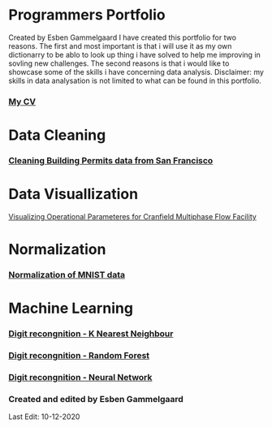 # Programmers Portfolio
Created by Esben Gammelgaard
I have created this portfolio for two reasons. The first and most important is that i will use it as my own dictionarry to be ablo to look up thing i have solved to help me improving in sovling new challenges. The second reasons is that i would like to showcase some of the skills i have concerning data analysis. Disclaimer: my skills in data analysation is not limited to what can be found in this portfolio. 

### [My CV](https://github.com/EsbenGammelgaard/CV/blob/main/EG_CV_DK.pdf)

# Data Cleaning

### [Cleaning Building Permits data from San Francisco](https://github.com/EsbenGammelgaard/Cleaning-SanFran-Building-Permits)


# Data Visuallization 
[Visualizing Operational Parameteres for Cranfield Multiphase Flow Facility](https://github.com/EsbenGammelgaard/Cranfield/blob/main)

# Normalization

### [Normalization of MNIST data](https://github.com/EsbenGammelgaard/Normalization)


# Machine Learning

### [Digit recongnition - K Nearest Neighbour](https://github.com/EsbenGammelgaard/KNN)

### [Digit recongnition - Random Forest](https://github.com/EsbenGammelgaard/RandomForest)

### [Digit recongnition - Neural Network](https://github.com/EsbenGammelgaard/NeuralNetwork)




### Created and edited by Esben Gammelgaard
Last Edit: 10-12-2020
